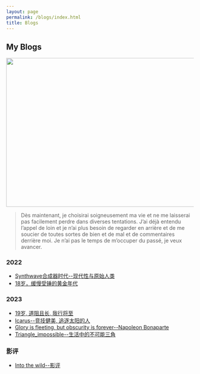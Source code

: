 ```yaml
---
layout: page
permalink: /blogs/index.html
title: Blogs
---
```


## My Blogs

<img src="https://apollohong.github.io/images/进化举重图片.png" width="720" height="400">

> Dès maintenant, je choisirai soigneusement ma vie et ne me laisserai pas facilement perdre dans diverses tentations. J’ai déjà entendu l’appel de loin et je n’ai plus besoin de regarder en arrière et de me soucier de toutes sortes de bien et de mal et de commentaires derrière moi. Je n’ai pas le temps de m’occuper du passé, je veux avancer.

### 2022

- [Synthwave合成器时代--现代性与原始人类](https://apollohong.github.io/blogs/freshman)
- [18岁，缓慢受锤的黄金年代](http://apollohong.github.io/blogs/18yrs)

### 2023

- [19岁, 道阻且长, 我行将至](http://apollohong.github.io/blogs/19yrs)
- [Icarus--竞技健美, 追逐太阳的人](https://apollohong.github.io/blogs/icarus)
- [Glory is fleeting, but obscurity is forever--Napoleon Bonaparte](https://apollohong.github.io/blogs/napoleon)
- [Triangle_impossible--生活中的不可能三角](https://apollohong.github.io/blogs/triangle)


### 影评
- [Into the wild--影评](http://apollohong.github.io/blogs/diversity)


<br>



